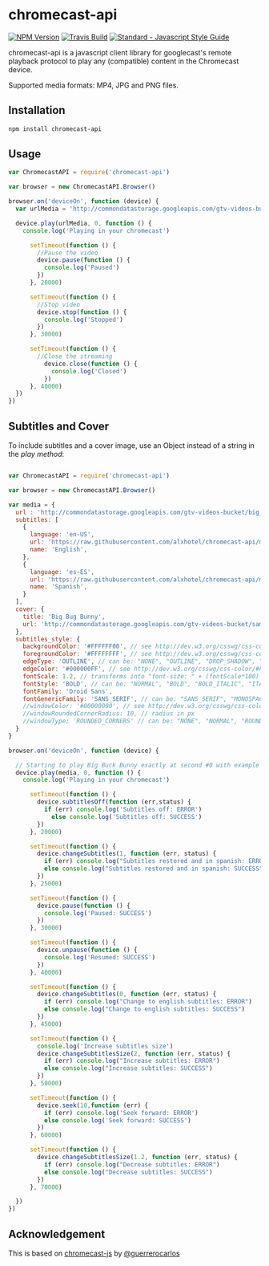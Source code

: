 chromecast-api
=================

[![NPM Version](https://img.shields.io/npm/v/chromecast-api.svg)](https://www.npmjs.com/package/chromecast-api)
[![Travis Build](https://travis-ci.org/alxhotel/chromecast-api.svg?branch=master)](https://travis-ci.org/alxhotel/chromecast-api)
[![Standard - Javascript Style Guide](https://img.shields.io/badge/code_style-standard-brightgreen.svg)](https://standardjs.com)

chromecast-api is a javascript client library for googlecast's remote playback protocol to play any (compatible) content in the Chromecast device.

Supported media formats: MP4, JPG and PNG files.

## Installation

```sh
npm install chromecast-api 
```

## Usage

```js
var ChromecastAPI = require('chromecast-api')

var browser = new ChromecastAPI.Browser()

browser.on('deviceOn', function (device) {
  var urlMedia = 'http://commondatastorage.googleapis.com/gtv-videos-bucket/big_buck_bunny_1080p.mp4';

  device.play(urlMedia, 0, function () {
    console.log('Playing in your chromecast')

      setTimeout(function () {
        //Pause the video
        device.pause(function () {
          console.log('Paused')
        })
      }, 20000)

      setTimeout(function () {
        //Stop video
        device.stop(function () {
          console.log('Stopped')
        })
      }, 30000)

      setTimeout(function () {
        //Close the streaming
          device.close(function () {
            console.log('Closed')
          })
      }, 40000)
  })
})

```

## Subtitles and Cover

To include subtitles and a cover image, use an Object instead of a string in the *play method*:

```js

var ChromecastAPI = require('chromecast-api')

var browser = new ChromecastAPI.Browser()

var media = {
  url : 'http://commondatastorage.googleapis.com/gtv-videos-bucket/big_buck_bunny_1080p.mp4',
  subtitles: [
    {
      language: 'en-US',
      url: 'https://raw.githubusercontent.com/alxhotel/chromecast-api/master/test/captions_styled.vtt',
      name: 'English',
    },
    {
      language: 'es-ES',
      url: 'https://raw.githubusercontent.com/alxhotel/chromecast-api/master/test/captions_styled_es.vtt',
      name: 'Spanish',
    }
  ],
  cover: {
    title: 'Big Bug Bunny',
    url: 'http://commondatastorage.googleapis.com/gtv-videos-bucket/sample/images/BigBuckBunny.jpg'
  },
  subtitles_style: {
    backgroundColor: '#FFFFFF00', // see http://dev.w3.org/csswg/css-color/#hex-notation
    foregroundColor: '#FFFFFFFF', // see http://dev.w3.org/csswg/css-color/#hex-notation
    edgeType: 'OUTLINE', // can be: "NONE", "OUTLINE", "DROP_SHADOW", "RAISED", "DEPRESSED"
    edgeColor: '#000000FF', // see http://dev.w3.org/csswg/css-color/#hex-notation
    fontScale: 1.2, // transforms into "font-size: " + (fontScale*100) +"%"
    fontStyle: 'BOLD', // can be: "NORMAL", "BOLD", "BOLD_ITALIC", "ITALIC",
    fontFamily: 'Droid Sans',
    fontGenericFamily: 'SANS_SERIF', // can be: "SANS_SERIF", "MONOSPACED_SANS_SERIF", "SERIF", "MONOSPACED_SERIF", "CASUAL", "CURSIVE", "SMALL_CAPITALS",
    //windowColor: '#00000000', // see http://dev.w3.org/csswg/css-color/#hex-notation
    //windowRoundedCornerRadius: 10, // radius in px
    //windowType: 'ROUNDED_CORNERS' // can be: "NONE", "NORMAL", "ROUNDED_CORNERS"
  }
}

browser.on('deviceOn', function (device) {

  // Starting to play Big Buck Bunny exactly at second #0 with example subtitles and cover
  device.play(media, 0, function () {
    console.log('Playing in your chromecast')

      setTimeout(function () {
        device.subtitlesOff(function (err,status) {
          if (err) console.log('Subtitles off: ERROR')
            else console.log('Subtitles off: SUCCESS')
        })
      }, 20000)

      setTimeout(function () {
        device.changeSubtitles(1, function (err, status) {
          if (err) console.log("Subtitles restored and in spanish: ERROR")
          else console.log("Subtitles restored and in spanish: SUCCESS")
        })
      }, 25000)

      setTimeout(function () {
        device.pause(function () {
          console.log('Paused: SUCCESS')
        })
      }, 30000)

      setTimeout(function () {
        device.unpause(function () {
          console.log('Resumed: SUCCESS')
        })
      }, 40000)

      setTimeout(function () {
        device.changeSubtitles(0, function (err, status) {
          if (err) console.log("Change to english subtitles: ERROR")
          else console.log("Change to english subtitles: SUCCESS")
        })
      }, 45000)

      setTimeout(function () {
        console.log('Increase subtitles size')
        device.changeSubtitlesSize(2, function (err, status) {
          if (err) console.log("Increase subtitles: ERROR")
          else console.log("Increase subtitles: SUCCESS")
        })
      }, 50000)

      setTimeout(function () {
        device.seek(10,function (err) {
          if (err) console.log('Seek forward: ERROR')
          else console.log('Seek forward: SUCCESS')
        })
      }, 60000)

      setTimeout(function () {
        device.changeSubtitlesSize(1.2, function (err, status) {
          if (err) console.log("Decrease subtitles: ERROR")
          else console.log("Decrease subtitles: SUCCESS")
        })
      }, 70000)

  })
})

```

## Acknowledgement
This is based on [chromecast-js](https://github.com/guerrerocarlos/chromecast-js) by [@guerrerocarlos](https://github.com/guerrerocarlos)
